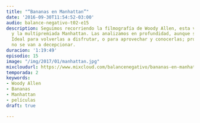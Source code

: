 ```yaml
---
title: "“Bananas en Manhattan”"
date: '2016-09-30T11:54:52-03:00'
audio: balance-negativo-t02-e15
description: Seguimos recorriendo la filmografía de Woody Allen, esta vez con Bananas
  y la multipremiada Manhattan. Las analizamos en profundidad, aunque sin spoilers.
  Ideal para volverlas a disfrutar, o para aprovechar y conocerlas; prometemos que
  no se van a decepcionar.
duracion: '1:19:49'
episodio: 15
image: "/img/2017/01/manhattan.jpg"
mixcloudurl: https://www.mixcloud.com/balancenegativo/bananas-en-manhattan/
temporada: 2
keywords:
- Woody Allen
- Bananas
- Manhattan
- películas
draft: true

---
```

